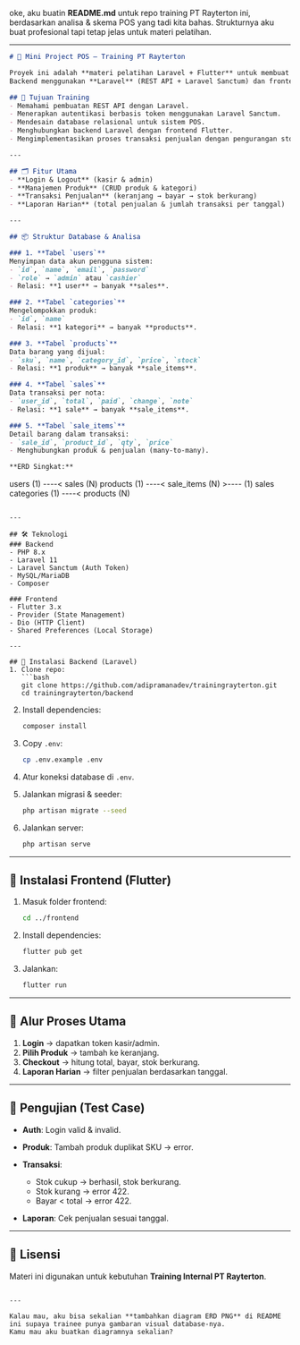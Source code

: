 oke, aku buatin **README.md** untuk repo training PT Rayterton ini, berdasarkan analisa & skema POS yang tadi kita bahas.
Strukturnya aku buat profesional tapi tetap jelas untuk materi pelatihan.

---

```markdown
# 🛒 Mini Project POS – Training PT Rayterton

Proyek ini adalah **materi pelatihan Laravel + Flutter** untuk membuat aplikasi **Point of Sale (POS)** sederhana.  
Backend menggunakan **Laravel** (REST API + Laravel Sanctum) dan frontend menggunakan **Flutter**.  

## 🎯 Tujuan Training
- Memahami pembuatan REST API dengan Laravel.
- Menerapkan autentikasi berbasis token menggunakan Laravel Sanctum.
- Mendesain database relasional untuk sistem POS.
- Menghubungkan backend Laravel dengan frontend Flutter.
- Mengimplementasikan proses transaksi penjualan dengan pengurangan stok otomatis.

---

## 🗂️ Fitur Utama
- **Login & Logout** (kasir & admin)
- **Manajemen Produk** (CRUD produk & kategori)
- **Transaksi Penjualan** (keranjang → bayar → stok berkurang)
- **Laporan Harian** (total penjualan & jumlah transaksi per tanggal)

---

## 📦 Struktur Database & Analisa

### 1. **Tabel `users`**
Menyimpan data akun pengguna sistem:
- `id`, `name`, `email`, `password`
- `role` → `admin` atau `cashier`
- Relasi: **1 user** → banyak **sales**.

### 2. **Tabel `categories`**
Mengelompokkan produk:
- `id`, `name`
- Relasi: **1 kategori** → banyak **products**.

### 3. **Tabel `products`**
Data barang yang dijual:
- `sku`, `name`, `category_id`, `price`, `stock`
- Relasi: **1 produk** → banyak **sale_items**.

### 4. **Tabel `sales`**
Data transaksi per nota:
- `user_id`, `total`, `paid`, `change`, `note`
- Relasi: **1 sale** → banyak **sale_items**.

### 5. **Tabel `sale_items`**
Detail barang dalam transaksi:
- `sale_id`, `product_id`, `qty`, `price`
- Menghubungkan produk & penjualan (many-to-many).

**ERD Singkat:**
```

users (1) ----< sales (N)
products (1) ----< sale\_items (N) >---- (1) sales
categories (1) ----< products (N)

````

---

## 🛠️ Teknologi
### Backend
- PHP 8.x
- Laravel 11
- Laravel Sanctum (Auth Token)
- MySQL/MariaDB
- Composer

### Frontend
- Flutter 3.x
- Provider (State Management)
- Dio (HTTP Client)
- Shared Preferences (Local Storage)

---

## 🚀 Instalasi Backend (Laravel)
1. Clone repo:
   ```bash
   git clone https://github.com/adipramanadev/trainingrayterton.git
   cd trainingrayterton/backend
````

2. Install dependencies:

   ```bash
   composer install
   ```
3. Copy `.env`:

   ```bash
   cp .env.example .env
   ```
4. Atur koneksi database di `.env`.
5. Jalankan migrasi & seeder:

   ```bash
   php artisan migrate --seed
   ```
6. Jalankan server:

   ```bash
   php artisan serve
   ```

---

## 📱 Instalasi Frontend (Flutter)

1. Masuk folder frontend:

   ```bash
   cd ../frontend
   ```
2. Install dependencies:

   ```bash
   flutter pub get
   ```
3. Jalankan:

   ```bash
   flutter run
   ```

---

## 🔄 Alur Proses Utama

1. **Login** → dapatkan token kasir/admin.
2. **Pilih Produk** → tambah ke keranjang.
3. **Checkout** → hitung total, bayar, stok berkurang.
4. **Laporan Harian** → filter penjualan berdasarkan tanggal.

---

## 🧪 Pengujian (Test Case)

* **Auth**: Login valid & invalid.
* **Produk**: Tambah produk duplikat SKU → error.
* **Transaksi**:

  * Stok cukup → berhasil, stok berkurang.
  * Stok kurang → error 422.
  * Bayar < total → error 422.
* **Laporan**: Cek penjualan sesuai tanggal.

---

## 📄 Lisensi

Materi ini digunakan untuk kebutuhan **Training Internal PT Rayterton**.

```

---

Kalau mau, aku bisa sekalian **tambahkan diagram ERD PNG** di README ini supaya trainee punya gambaran visual database-nya.  
Kamu mau aku buatkan diagramnya sekalian?
```
